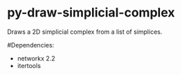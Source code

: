 # py-draw-simplicial-complex
Draws a 2D simplicial complex from a list of simplices.

#Dependencies:
* networkx 2.2
* itertools
